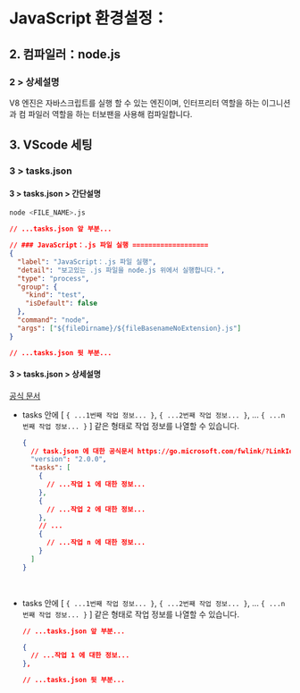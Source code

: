 # JavaScript 환경설정：

## 2. 컴파일러：node.js

### 2 > 상세설명

V8 엔진은 자바스크립트를 실행 할 수 있는 엔진이며, 인터프리터 역할을 하는 이그니션과 컴 파일러 역할을 하는 터보팬을 사용해 컴파일합니다.

## 3. VScode 세팅

### 3 > tasks.json

#### 3 > tasks.json > 간단설명

```bash
node <FILE_NAME>.js
```

```json
// ...tasks.json 앞 부분...

// ### JavaScript：.js 파일 실행 ===================
{
  "label": "JavaScript：.js 파일 실행",
  "detail": "보고있는 .js 파일을 node.js 위에서 실행합니다.",
  "type": "process",
  "group": {
    "kind": "test",
    "isDefault": false
  },
  "command": "node",
  "args": ["${fileDirname}/${fileBasenameNoExtension}.js"]
}

// ...tasks.json 뒷 부분...
```

#### 3 > tasks.json > 상세설명

[공식 문서](https://code.visualstudio.com/docs/editor/tasks#vscode)

- tasks 안에 [ `{ ...1번째 작업 정보... }`, `{ ...2번째 작업 정보... }`, ... `{ ...n번째 작업 정보... }` ] 같은 형태로 작업 정보를 나열할 수 있습니다.

  ```json
  {
    // task.json 에 대한 공식문서 https://go.microsoft.com/fwlink/?LinkId=733558
    "version": "2.0.0",
    "tasks": [
      {
        // ...작업 1 에 대한 정보...
      },
      {
        // ...작업 2 에 대한 정보...
      },
      // ...
      {
        // ...작업 n 에 대한 정보...
      }
    ]
  }
  ```

<br />

- tasks 안에 [ `{ ...1번째 작업 정보... }`, `{ ...2번째 작업 정보... }`, ... `{ ...n번째 작업 정보... }` ] 같은 형태로 작업 정보를 나열할 수 있습니다.

  ```json
  // ...tasks.json 앞 부분...

  {
    // ...작업 1 에 대한 정보...
  },

  // ...tasks.json 뒷 부분...
  ```
